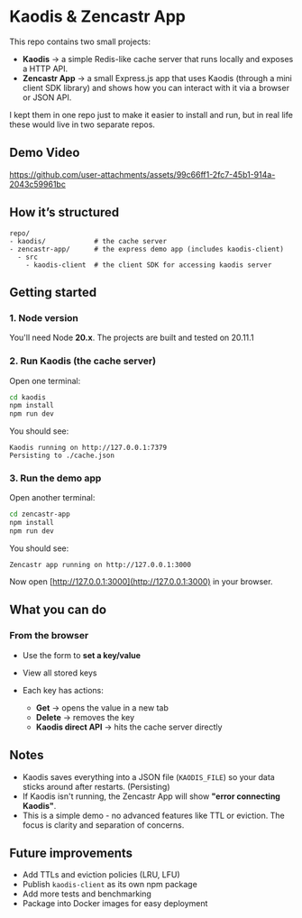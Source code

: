 # Kaodis & Zencastr App

This repo contains two small projects:

- **Kaodis** -> a simple Redis-like cache server that runs locally and exposes a HTTP API.
- **Zencastr App** -> a small Express.js app that uses Kaodis (through a mini client SDK library) and shows how you can interact with it via a browser or JSON API.

I kept them in one repo just to make it easier to install and run, but in real life these would live in two separate repos.

## Demo Video



https://github.com/user-attachments/assets/99c66ff1-2fc7-45b1-914a-2043c59961bc



## How it’s structured

```
repo/
- kaodis/            # the cache server
- zencastr-app/      # the express demo app (includes kaodis-client)
  - src
    - kaodis-client  # the client SDK for accessing kaodis server
```

## Getting started

### 1. Node version

You'll need Node **20.x**.
The projects are built and tested on 20.11.1

### 2. Run Kaodis (the cache server)

Open one terminal:

```bash
cd kaodis
npm install
npm run dev
```

You should see:

```
Kaodis running on http://127.0.0.1:7379
Persisting to ./cache.json
```

### 3. Run the demo app

Open another terminal:

```bash
cd zencastr-app
npm install
npm run dev
```

You should see:

```
Zencastr app running on http://127.0.0.1:3000
```

Now open [http://127.0.0.1:3000](http://127.0.0.1:3000) in your browser.

## What you can do

### From the browser

- Use the form to **set a key/value**
- View all stored keys
- Each key has actions:

  - **Get** -> opens the value in a new tab
  - **Delete** -> removes the key
  - **Kaodis direct API** -> hits the cache server directly

## Notes

- Kaodis saves everything into a JSON file (`KAODIS_FILE`) so your data sticks around after restarts. (Persisting)
- If Kaodis isn't running, the Zencastr App will show **"error connecting Kaodis"**.
- This is a simple demo - no advanced features like TTL or eviction. The focus is clarity and separation of concerns.

## Future improvements

- Add TTLs and eviction policies (LRU, LFU)
- Publish `kaodis-client` as its own npm package
- Add more tests and benchmarking
- Package into Docker images for easy deployment
